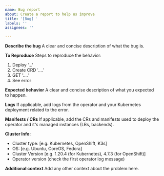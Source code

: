 ```yaml
---
name: Bug report
about: Create a report to help us improve
title: '[Bug] '
labels: ''
assignees: ''

---
```


**Describe the bug**
A clear and concise description of what the bug is.

**To Reproduce**
Steps to reproduce the behavior:
1. Deploy '...'
2. Create CRD '....'
3. GET '....'
4. See error

**Expected behavior**
A clear and concise description of what you expected to happen.

**Logs**
If applicable, add logs from the operator and your Kubernetes deployment related to the error.

**Manifests / CRs**
If applicable, add the CRs and manifests used to deploy the operator and it's managed instances (LBs, backends).

**Cluster Info:**
 - Cluster type: [e.g. Kubernetes, OpenShift, K3s]
 - OS: [e.g. Ubuntu, CoreOS, Fedora]
 - Cluster Version [e.g. 1.20.4 (for Kubernetes), 4.7.3 (for OpenShift)]
 - Operator version (check the first operator log message)

**Additional context**
Add any other context about the problem here.
